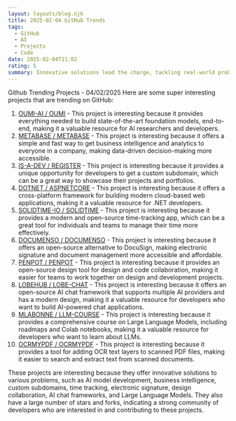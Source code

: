 ```yaml
---
layout: layouts/blog.njk
title: 2025-02-04 GitHub Trends
tags:
  - GitHub
  - AI
  - Projects
  - Code
date: 2025-02-04T11:02
rating: 5
summary: Innovative solutions lead the charge, tackling real-world problems head-on, with projects like OUMI-AI, METABASE, and PENPOT pushing boundaries, while others like LOBEHUB and MLABONNE drive AI innovation, and tools like OCRMYPDF and DOCUMENSO make a difference, shaping the future of technology with simplicity and power.
---
```

Github Trending Projects - 04/02/2025
Here are some super interesting projects that are trending on GitHub:

1. [OUMI-AI / OUMI](https://github.com/oumi-ai/oumi "OUMI-AI has 4,412 stars and 291 forks, a state-of-the-art foundation model") - This project is interesting because it provides everything needed to build state-of-the-art foundation models, end-to-end, making it a valuable resource for AI researchers and developers.
2. [METABASE / METABASE](https://github.com/metabase/metabase "METABASE has 39,948 stars and 5,299 forks, a business intelligence and analytics platform") - This project is interesting because it offers a simple and fast way to get business intelligence and analytics to everyone in a company, making data-driven decision-making more accessible.
3. [IS-A-DEV / REGISTER](https://github.com/is-a-dev/register "IS-A-DEV has 5,070 stars and 9,626 forks, a platform for getting a '.is-a.dev' subdomain") - This project is interesting because it provides a unique opportunity for developers to get a custom subdomain, which can be a great way to showcase their projects and portfolios.
4. [DOTNET / ASPNETCORE](https://github.com/dotnet/aspnetcore "DOTNET has 35,930 stars and 10,200 forks, a cross-platform .NET framework for building web applications") - This project is interesting because it offers a cross-platform framework for building modern cloud-based web applications, making it a valuable resource for .NET developers.
5. [SOLIDTIME-IO / SOLIDTIME](https://github.com/solidtime-io/solidtime "SOLIDTIME-IO has 3,767 stars and 191 forks, a modern open-source time-tracking app") - This project is interesting because it provides a modern and open-source time-tracking app, which can be a great tool for individuals and teams to manage their time more effectively.
6. [DOCUMENSO / DOCUMENSO](https://github.com/documenso/documenso "DOCUMENSO has 9,930 stars and 1,385 forks, an open-source alternative to DocuSign") - This project is interesting because it offers an open-source alternative to DocuSign, making electronic signature and document management more accessible and affordable.
7. [PENPOT / PENPOT](https://github.com/penpot/penpot "PENPOT has 35,833 stars and 1,820 forks, an open-source design tool for design and code collaboration") - This project is interesting because it provides an open-source design tool for design and code collaboration, making it easier for teams to work together on design and development projects.
8. [LOBEHUB / LOBE-CHAT](https://github.com/lobehub/lobe-chat "LOBEHUB has 52,919 stars and 11,430 forks, an open-source AI chat framework") - This project is interesting because it offers an open-source AI chat framework that supports multiple AI providers and has a modern design, making it a valuable resource for developers who want to build AI-powered chat applications.
9. [MLABONNE / LLM-COURSE](https://github.com/mlabonne/llm-course "MLABONNE has 45,162 stars and 4,823 forks, a course on Large Language Models") - This project is interesting because it provides a comprehensive course on Large Language Models, including roadmaps and Colab notebooks, making it a valuable resource for developers who want to learn about LLMs.
10. [OCRMYPDF / OCRMYPDF](https://github.com/ocrmypdf/OCRmyPDF "OCRMYPDF has 15,205 stars and 1,092 forks, a tool for adding OCR text layers to scanned PDF files") - This project is interesting because it provides a tool for adding OCR text layers to scanned PDF files, making it easier to search and extract text from scanned documents.

These projects are interesting because they offer innovative solutions to various problems, such as AI model development, business intelligence, custom subdomains, time tracking, electronic signature, design collaboration, AI chat frameworks, and Large Language Models. They also have a large number of stars and forks, indicating a strong community of developers who are interested in and contributing to these projects.



